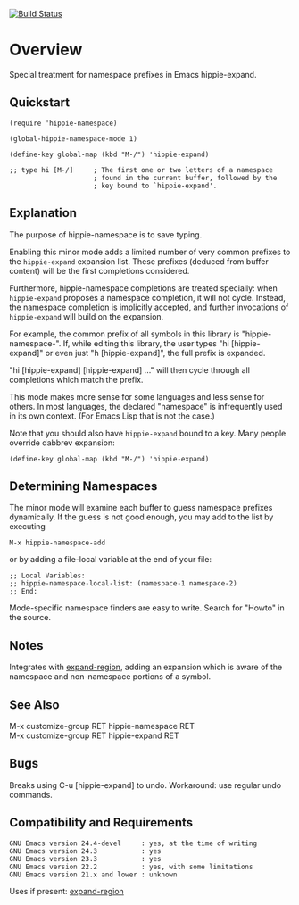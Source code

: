 [![Build Status](https://secure.travis-ci.org/rolandwalker/hippie-namespace.png?branch=master)](http://travis-ci.org/rolandwalker/hippie-namespace)

# Overview

Special treatment for namespace prefixes in Emacs hippie-expand.

## Quickstart

```elisp
(require 'hippie-namespace)
 
(global-hippie-namespace-mode 1)
 
(define-key global-map (kbd "M-/") 'hippie-expand)
 
;; type hi [M-/]     ; The first one or two letters of a namespace
                     ; found in the current buffer, followed by the
                     ; key bound to `hippie-expand'.
```

## Explanation

The purpose of hippie-namespace is to save typing.

Enabling this minor mode adds a limited number of very common
prefixes to the `hippie-expand` expansion list.  These prefixes
(deduced from buffer content) will be the first completions
considered.

Furthermore, hippie-namespace completions are treated specially:
when `hippie-expand` proposes a namespace completion, it will not
cycle.  Instead, the namespace completion is implicitly accepted,
and further invocations of `hippie-expand` will build on the
expansion.

For example, the common prefix of all symbols in this library is
"hippie-namespace-".  If, while editing this library, the user
types "hi [hippie-expand]" or even just "h [hippie-expand]",
the full prefix is expanded.

"hi [hippie-expand] [hippie-expand] ..." will then cycle through
all completions which match the prefix.

This mode makes more sense for some languages and less sense for
others.  In most languages, the declared "namespace" is
infrequently used in its own context.  (For Emacs Lisp that is
not the case.)

Note that you should also have `hippie-expand` bound to a key.
Many people override dabbrev expansion:

```elisp
(define-key global-map (kbd "M-/") 'hippie-expand)
```

## Determining Namespaces

The minor mode will examine each buffer to guess namespace prefixes
dynamically.  If the guess is not good enough, you may add to the
list by executing

	M-x hippie-namespace-add

or by adding a file-local variable at the end of your file:

```elisp
;; Local Variables:
;; hippie-namespace-local-list: (namespace-1 namespace-2)
;; End:
```

Mode-specific namespace finders are easy to write.  Search for "Howto"
in the source.

## Notes

Integrates with [expand-region](http://github.com/magnars/expand-region.el), adding an expansion which is aware of the
namespace and non-namespace portions of a symbol.

## See Also

M-x customize-group RET hippie-namespace RET  
M-x customize-group RET hippie-expand RET  

## Bugs

Breaks using C-u [hippie-expand] to undo. Workaround: use
regular undo commands.

## Compatibility and Requirements

	GNU Emacs version 24.4-devel     : yes, at the time of writing
	GNU Emacs version 24.3           : yes
	GNU Emacs version 23.3           : yes
	GNU Emacs version 22.2           : yes, with some limitations
	GNU Emacs version 21.x and lower : unknown

Uses if present: [expand-region](http://github.com/magnars/expand-region.el)
